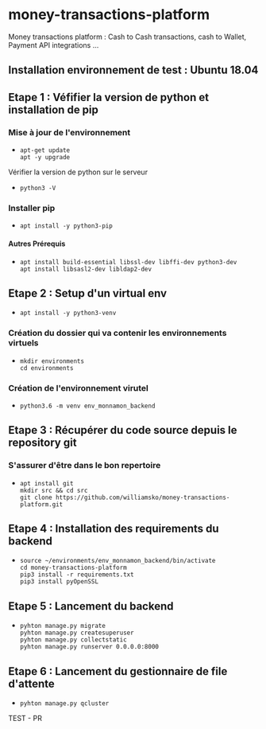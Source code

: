 # money-transactions-platform

Money transactions platform : Cash to Cash transactions, cash to Wallet, Payment API integrations ...

## Installation environnement de test :  Ubuntu 18.04
   
## Etape 1 : Véfifier la version de python et installation de pip

### Mise à jour de l'environnement
-   ```
    apt-get update
    apt -y upgrade
    ```
Vérifier la version de python sur le serveur
-   ```
    python3 -V
    ```

### Installer pip

-   ```
    apt install -y python3-pip
    ```

#### Autres Prérequis

-   ```
    apt install build-essential libssl-dev libffi-dev python3-dev
    apt install libsasl2-dev libldap2-dev
    ```

## Etape 2 : Setup d'un virtual env

-   ```
    apt install -y python3-venv
    ```

### Création du dossier qui va contenir les environnements virtuels
-   ```
    mkdir environments
    cd environments
    ```
### Création de l'environnement virutel
-   ```
    python3.6 -m venv env_monnamon_backend
    ```

## Etape 3 :  Récupérer du code source depuis le repository git
### S'assurer d'être dans le bon repertoire
-   ```
    apt install git
    mkdir src && cd src
    git clone https://github.com/williamsko/money-transactions-platform.git
    ```


## Etape 4 : Installation des requirements du backend
-   ```
    source ~/environments/env_monnamon_backend/bin/activate
    cd money-transactions-platform
    pip3 install -r requirements.txt
    pip3 install pyOpenSSL
    ```

## Etape 5 : Lancement du backend
-   ```
    pyhton manage.py migrate
    pyhton manage.py createsuperuser
    pyhton manage.py collectstatic
    pyhton manage.py runserver 0.0.0.0:8000
    ```

## Etape 6 : Lancement du gestionnaire de file d'attente
-   ```
    pyhton manage.py qcluster
    ```

TEST - PR
